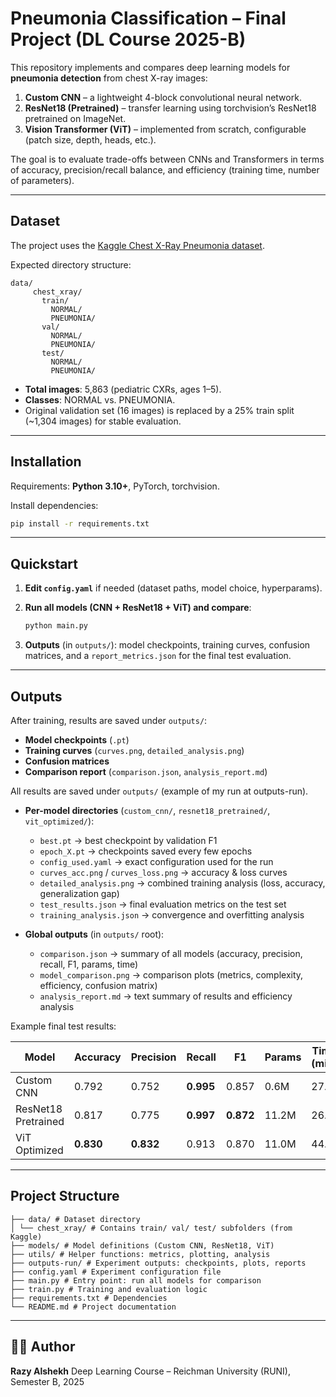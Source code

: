 # Pneumonia Classification – Final Project (DL Course 2025-B)

This repository implements and compares deep learning models for **pneumonia detection** from chest X-ray images:

1. **Custom CNN** – a lightweight 4-block convolutional neural network.
2. **ResNet18 (Pretrained)** – transfer learning using torchvision’s ResNet18 pretrained on ImageNet.
3. **Vision Transformer (ViT)** – implemented from scratch, configurable (patch size, depth, heads, etc.).

The goal is to evaluate trade-offs between CNNs and Transformers in terms of accuracy, precision/recall balance, and efficiency (training time, number of parameters).

---

## Dataset

The project uses the [Kaggle Chest X-Ray Pneumonia dataset](https://www.kaggle.com/datasets/paultimothymooney/chest-xray-pneumonia).

Expected directory structure:

```
data/
     chest_xray/
       train/
         NORMAL/
         PNEUMONIA/
       val/
         NORMAL/
         PNEUMONIA/
       test/
         NORMAL/
         PNEUMONIA/

```

- **Total images**: 5,863 (pediatric CXRs, ages 1–5).
- **Classes**: NORMAL vs. PNEUMONIA.
- Original validation set (16 images) is replaced by a 25% train split (~1,304 images) for stable evaluation.

---

## Installation

Requirements: **Python 3.10+**, PyTorch, torchvision.

Install dependencies:

```bash
pip install -r requirements.txt
```

---

## Quickstart

1. **Edit `config.yaml`** if needed (dataset paths, model choice, hyperparams).

2. **Run all models (CNN + ResNet18 + ViT) and compare**:

   ```bash
   python main.py
   ```

3. **Outputs** (in `outputs/`): model checkpoints, training curves, confusion matrices, and a `report_metrics.json` for the final test evaluation.

---

## Outputs

After training, results are saved under `outputs/`:

- **Model checkpoints** (`.pt`)
- **Training curves** (`curves.png`, `detailed_analysis.png`)
- **Confusion matrices**
- **Comparison report** (`comparison.json`, `analysis_report.md`)

All results are saved under `outputs/` (example of my run at outputs-run).

- **Per-model directories** (`custom_cnn/`, `resnet18_pretrained/`, `vit_optimized/`):

  - `best.pt` → best checkpoint by validation F1
  - `epoch_X.pt` → checkpoints saved every few epochs
  - `config_used.yaml` → exact configuration used for the run
  - `curves_acc.png` / `curves_loss.png` → accuracy & loss curves
  - `detailed_analysis.png` → combined training analysis (loss, accuracy, generalization gap)
  - `test_results.json` → final evaluation metrics on the test set
  - `training_analysis.json` → convergence and overfitting analysis

- **Global outputs** (in `outputs/` root):
  - `comparison.json` → summary of all models (accuracy, precision, recall, F1, params, time)
  - `model_comparison.png` → comparison plots (metrics, complexity, efficiency, confusion matrix)
  - `analysis_report.md` → text summary of results and efficiency analysis

Example final test results:

| Model               | Accuracy  | Precision | Recall    | F1        | Params | Time (min) |
| ------------------- | --------- | --------- | --------- | --------- | ------ | ---------- |
| Custom CNN          | 0.792     | 0.752     | **0.995** | 0.857     | 0.6M   | 27.2       |
| ResNet18 Pretrained | 0.817     | 0.775     | **0.997** | **0.872** | 11.2M  | 26.0       |
| ViT Optimized       | **0.830** | **0.832** | 0.913     | 0.870     | 11.0M  | 44.0       |

---

## Project Structure

```
├── data/ # Dataset directory
│ └── chest_xray/ # Contains train/ val/ test/ subfolders (from Kaggle)
├── models/ # Model definitions (Custom CNN, ResNet18, ViT)
├── utils/ # Helper functions: metrics, plotting, analysis
├── outputs-run/ # Experiment outputs: checkpoints, plots, reports
├── config.yaml # Experiment configuration file
├── main.py # Entry point: run all models for comparison
├── train.py # Training and evaluation logic
├── requirements.txt # Dependencies
└── README.md # Project documentation
```
---

## 👨‍💻 Author

**Razy Alshekh**
Deep Learning Course – Reichman University (RUNI), Semester B, 2025
